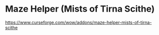 # Maze Helper (Mists of Tirna Scithe)

https://www.curseforge.com/wow/addons/maze-helper-mists-of-tirna-scithe
